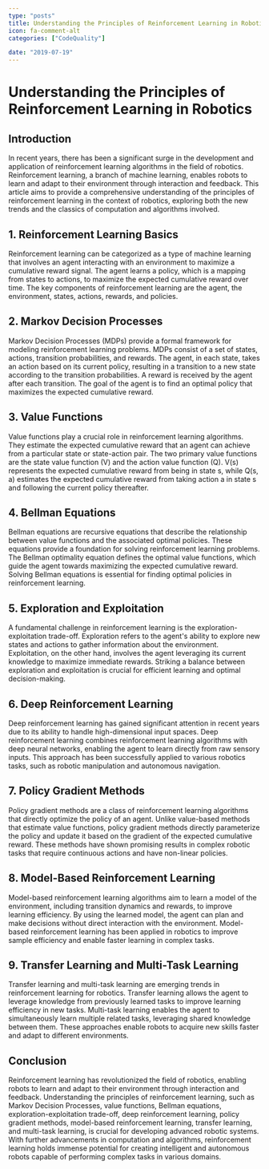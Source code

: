 ```yaml
---
type: "posts"
title: Understanding the Principles of Reinforcement Learning in Robotics
icon: fa-comment-alt
categories: ["CodeQuality"]

date: "2019-07-19"
---
```




# Understanding the Principles of Reinforcement Learning in Robotics

## Introduction

In recent years, there has been a significant surge in the development and application of reinforcement learning algorithms in the field of robotics. Reinforcement learning, a branch of machine learning, enables robots to learn and adapt to their environment through interaction and feedback. This article aims to provide a comprehensive understanding of the principles of reinforcement learning in the context of robotics, exploring both the new trends and the classics of computation and algorithms involved.

## 1. Reinforcement Learning Basics

Reinforcement learning can be categorized as a type of machine learning that involves an agent interacting with an environment to maximize a cumulative reward signal. The agent learns a policy, which is a mapping from states to actions, to maximize the expected cumulative reward over time. The key components of reinforcement learning are the agent, the environment, states, actions, rewards, and policies.

## 2. Markov Decision Processes

Markov Decision Processes (MDPs) provide a formal framework for modeling reinforcement learning problems. MDPs consist of a set of states, actions, transition probabilities, and rewards. The agent, in each state, takes an action based on its current policy, resulting in a transition to a new state according to the transition probabilities. A reward is received by the agent after each transition. The goal of the agent is to find an optimal policy that maximizes the expected cumulative reward.

## 3. Value Functions

Value functions play a crucial role in reinforcement learning algorithms. They estimate the expected cumulative reward that an agent can achieve from a particular state or state-action pair. The two primary value functions are the state value function (V) and the action value function (Q). V(s) represents the expected cumulative reward from being in state s, while Q(s, a) estimates the expected cumulative reward from taking action a in state s and following the current policy thereafter.

## 4. Bellman Equations

Bellman equations are recursive equations that describe the relationship between value functions and the associated optimal policies. These equations provide a foundation for solving reinforcement learning problems. The Bellman optimality equation defines the optimal value functions, which guide the agent towards maximizing the expected cumulative reward. Solving Bellman equations is essential for finding optimal policies in reinforcement learning.

## 5. Exploration and Exploitation

A fundamental challenge in reinforcement learning is the exploration-exploitation trade-off. Exploration refers to the agent's ability to explore new states and actions to gather information about the environment. Exploitation, on the other hand, involves the agent leveraging its current knowledge to maximize immediate rewards. Striking a balance between exploration and exploitation is crucial for efficient learning and optimal decision-making.

## 6. Deep Reinforcement Learning

Deep reinforcement learning has gained significant attention in recent years due to its ability to handle high-dimensional input spaces. Deep reinforcement learning combines reinforcement learning algorithms with deep neural networks, enabling the agent to learn directly from raw sensory inputs. This approach has been successfully applied to various robotics tasks, such as robotic manipulation and autonomous navigation.

## 7. Policy Gradient Methods

Policy gradient methods are a class of reinforcement learning algorithms that directly optimize the policy of an agent. Unlike value-based methods that estimate value functions, policy gradient methods directly parameterize the policy and update it based on the gradient of the expected cumulative reward. These methods have shown promising results in complex robotic tasks that require continuous actions and have non-linear policies.

## 8. Model-Based Reinforcement Learning

Model-based reinforcement learning algorithms aim to learn a model of the environment, including transition dynamics and rewards, to improve learning efficiency. By using the learned model, the agent can plan and make decisions without direct interaction with the environment. Model-based reinforcement learning has been applied in robotics to improve sample efficiency and enable faster learning in complex tasks.

## 9. Transfer Learning and Multi-Task Learning

Transfer learning and multi-task learning are emerging trends in reinforcement learning for robotics. Transfer learning allows the agent to leverage knowledge from previously learned tasks to improve learning efficiency in new tasks. Multi-task learning enables the agent to simultaneously learn multiple related tasks, leveraging shared knowledge between them. These approaches enable robots to acquire new skills faster and adapt to different environments.

## Conclusion

Reinforcement learning has revolutionized the field of robotics, enabling robots to learn and adapt to their environment through interaction and feedback. Understanding the principles of reinforcement learning, such as Markov Decision Processes, value functions, Bellman equations, exploration-exploitation trade-off, deep reinforcement learning, policy gradient methods, model-based reinforcement learning, transfer learning, and multi-task learning, is crucial for developing advanced robotic systems. With further advancements in computation and algorithms, reinforcement learning holds immense potential for creating intelligent and autonomous robots capable of performing complex tasks in various domains.